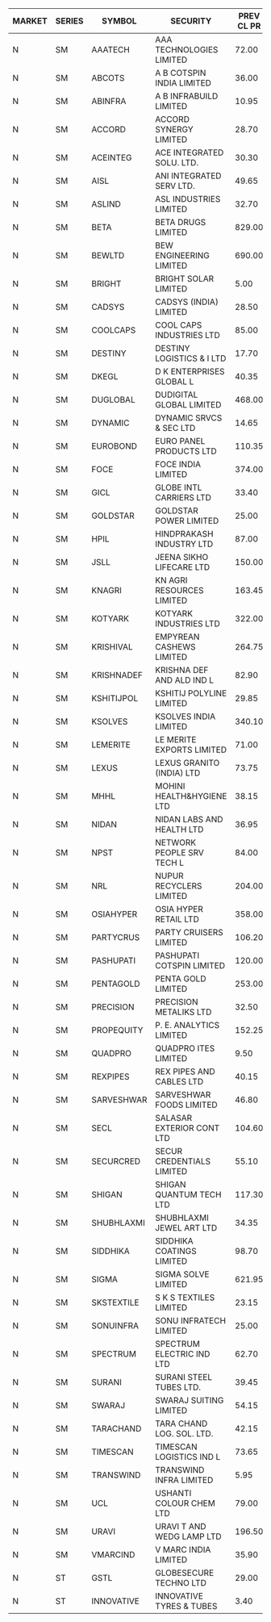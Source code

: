 


| MARKET | SERIES | SYMBOL | SECURITY | PREV CL PR | OPEN PRICE | HIGH PRICE | LOW PRICE | CLOSE PRICE | NET TRDVAL | NET TRDQTY | CORP IND | HI 52 WK | LO 52 WK |
| ----- | ----- | ----- | ----- | ----- | ----- | ----- | ----- | ----- | ----- | ----- | ----- | ----- | ----- |
| N | SM | AAATECH | AAA TECHNOLOGIES LIMITED | 72.00 | 72.00 | 73.00 | 72.00 | 73.00 | 653700.00 | 9000 |  | 78.00 | 43.00 |
| N | SM | ABCOTS | A B COTSPIN INDIA LIMITED | 36.00 | 36.00 | 36.00 | 35.20 | 35.20 | 284800.00 | 8000 |  | 61.35 | 35.20 |
| N | SM | ABINFRA | A B INFRABUILD LIMITED | 10.95 | 11.45 | 11.45 | 11.45 | 11.45 | 45800.00 | 4000 |  | 11.85 | 5.80 |
| N | SM | ACCORD | ACCORD SYNERGY LIMITED | 28.70 | 28.70 | 28.70 | 28.70 | 28.70 | 57400.00 | 2000 |  | 37.30 | 14.45 |
| N | SM | ACEINTEG | ACE INTEGRATED SOLU. LTD. | 30.30 | 29.00 | 29.00 | 29.00 | 29.00 | 522000.00 | 18000 |  | 31.60 | 14.45 |
| N | SM | AISL | ANI INTEGRATED SERV LTD. | 49.65 | 49.20 | 49.20 | 49.20 | 49.20 | 59040.00 | 1200 |  | 72.45 | 31.55 |
| N | SM | ASLIND | ASL INDUSTRIES LIMITED | 32.70 | 31.10 | 31.10 | 31.10 | 31.10 | 15425600.00 | 496000 |  | 48.75 | 11.00 |
| N | SM | BETA | BETA DRUGS LIMITED | 829.00 | 826.60 | 870.00 | 826.60 | 850.20 | 2389160.00 | 2800 |  | 1024.40 | 271.75 |
| N | SM | BEWLTD | BEW ENGINEERING LIMITED | 690.00 | 696.95 | 696.95 | 677.15 | 677.15 | 515312.50 | 750 |  | 1187.20 | 228.15 |
| N | SM | BRIGHT | BRIGHT SOLAR LIMITED | 5.00 | 5.00 | 5.10 | 4.90 | 5.10 | 303300.00 | 60000 |  | 10.90 | 4.60 |
| N | SM | CADSYS | CADSYS (INDIA) LIMITED | 28.50 | 27.10 | 27.10 | 27.10 | 27.10 | 54200.00 | 2000 |  | 52.00 | 20.00 |
| N | SM | COOLCAPS | COOL CAPS INDUSTRIES LTD | 85.00 | 84.00 | 87.75 | 84.00 | 87.70 | 2565150.00 | 30000 |  | 88.00 | 41.50 |
| N | SM | DESTINY | DESTINY LOGISTICS & I LTD | 17.70 | 16.85 | 17.55 | 16.85 | 17.55 | 413700.00 | 24000 |  | 18.30 | 8.05 |
| N | SM | DKEGL | D K ENTERPRISES GLOBAL L | 40.35 | 43.90 | 43.90 | 43.90 | 43.90 | 131700.00 | 3000 |  | 72.60 | 34.70 |
| N | SM | DUGLOBAL | DUDIGITAL GLOBAL LIMITED | 468.00 | 455.00 | 455.00 | 455.00 | 455.00 | 910000.00 | 2000 |  | 489.00 | 95.00 |
| N | SM | DYNAMIC | DYNAMIC SRVCS & SEC LTD | 14.65 | 14.90 | 14.90 | 14.85 | 14.85 | 89200.00 | 6000 |  | 57.70 | 13.15 |
| N | SM | EUROBOND | EURO PANEL PRODUCTS LTD | 110.35 | 111.70 | 111.75 | 109.10 | 111.50 | 3332400.00 | 30000 |  | 147.65 | 72.05 |
| N | SM | FOCE | FOCE INDIA LIMITED | 374.00 | 349.90 | 349.90 | 349.90 | 349.90 | 209940.00 | 600 |  | 408.00 | 185.10 |
| N | SM | GICL | GLOBE INTL CARRIERS LTD | 33.40 | 33.40 | 35.05 | 33.40 | 35.05 | 763875.00 | 22500 |  | 35.05 | 17.15 |
| N | SM | GOLDSTAR | GOLDSTAR POWER LIMITED | 25.00 | 25.50 | 25.50 | 25.50 | 25.50 | 153000.00 | 6000 |  | 28.55 | 20.00 |
| N | SM | HPIL | HINDPRAKASH INDUSTRY LTD | 87.00 | 88.00 | 89.00 | 82.80 | 85.15 | 1801050.00 | 21000 |  | 93.90 | 45.40 |
| N | SM | JSLL | JEENA SIKHO LIFECARE LTD | 150.00 | 150.00 | 151.95 | 150.00 | 150.85 | 753700.00 | 5000 |  | 182.50 | 136.10 |
| N | SM | KNAGRI | KN AGRI RESOURCES LIMITED | 163.45 | 166.80 | 168.70 | 165.30 | 167.95 | 7493760.00 | 44800 |  | 261.00 | 144.00 |
| N | SM | KOTYARK | KOTYARK INDUSTRIES LTD | 322.00 | 322.00 | 322.00 | 305.90 | 305.90 | 2714320.00 | 8800 |  | 402.00 | 67.90 |
| N | SM | KRISHIVAL | EMPYREAN CASHEWS LIMITED | 264.75 | 277.95 | 277.95 | 277.95 | 277.95 | 833850.00 | 3000 |  | 277.95 | 68.00 |
| N | SM | KRISHNADEF | KRISHNA DEF AND ALD IND L | 82.90 | 83.00 | 83.45 | 78.80 | 79.60 | 4587000.00 | 57000 |  | 118.35 | 70.60 |
| N | SM | KSHITIJPOL | KSHITIJ POLYLINE LIMITED | 29.85 | 29.85 | 29.85 | 29.85 | 29.85 | 139280.10 | 4666 |  | 45.65 | 19.85 |
| N | SM | KSOLVES | KSOLVES INDIA LIMITED | 340.10 | 347.50 | 349.00 | 340.05 | 346.20 | 2893200.00 | 8400 |  | 1718.20 | 292.60 |
| N | SM | LEMERITE | LE MERITE EXPORTS LIMITED | 71.00 | 71.00 | 72.45 | 69.00 | 69.80 | 2136640.00 | 30400 |  | 77.20 | 67.20 |
| N | SM | LEXUS | LEXUS GRANITO (INDIA) LTD | 73.75 | 77.00 | 77.00 | 72.25 | 72.30 | 588550.00 | 8000 |  | 77.00 | 10.30 |
| N | SM | MHHL | MOHINI HEALTH&HYGIENE LTD | 38.15 | 38.05 | 38.45 | 37.15 | 38.05 | 681300.00 | 18000 |  | 47.40 | 19.15 |
| N | SM | NIDAN | NIDAN LABS AND HEALTH LTD | 36.95 | 36.00 | 38.40 | 36.00 | 38.40 | 488900.00 | 13000 |  | 70.70 | 32.20 |
| N | SM | NPST | NETWORK PEOPLE SRV TECH L | 84.00 | 86.00 | 88.95 | 83.60 | 84.00 | 1508000.00 | 17600 |  | 92.50 | 49.05 |
| N | SM | NRL | NUPUR RECYCLERS LIMITED | 204.00 | 204.00 | 208.90 | 198.00 | 202.25 | 9208540.00 | 45100 |  | 316.05 | 124.20 |
| N | SM | OSIAHYPER | OSIA HYPER RETAIL LTD | 358.00 | 338.00 | 350.00 | 338.00 | 344.05 | 2471660.00 | 7200 |  | 397.00 | 150.10 |
| N | SM | PARTYCRUS | PARTY CRUISERS LIMITED | 106.20 | 104.55 | 111.50 | 104.55 | 111.50 | 3270800.00 | 30000 |  | 122.00 | 16.50 |
| N | SM | PASHUPATI | PASHUPATI COTSPIN LIMITED | 120.00 | 112.65 | 125.00 | 112.35 | 117.25 | 2480400.00 | 20800 |  | 170.00 | 60.20 |
| N | SM | PENTAGOLD | PENTA GOLD LIMITED | 253.00 | 240.35 | 240.35 | 240.35 | 240.35 | 1442100.00 | 6000 |  | 253.00 | 61.10 |
| N | SM | PRECISION | PRECISION METALIKS LTD | 32.50 | 32.10 | 32.30 | 32.00 | 32.30 | 577200.00 | 18000 |  | 55.95 | 32.00 |
| N | SM | PROPEQUITY | P. E. ANALYTICS LIMITED | 152.25 | 152.00 | 152.00 | 152.00 | 152.00 | 182400.00 | 1200 |  | 204.10 | 141.00 |
| N | SM | QUADPRO | QUADPRO ITES LIMITED | 9.50 | 9.50 | 9.50 | 9.50 | 9.50 | 57000.00 | 6000 |  | 18.80 | 9.00 |
| N | SM | REXPIPES | REX PIPES AND CABLES LTD | 40.15 | 42.15 | 42.15 | 38.20 | 41.05 | 2425400.00 | 60000 |  | 64.35 | 26.00 |
| N | SM | SARVESHWAR | SARVESHWAR FOODS LIMITED | 46.80 | 49.00 | 49.00 | 49.00 | 49.00 | 78400.00 | 1600 |  | 67.65 | 17.10 |
| N | SM | SECL | SALASAR EXTERIOR CONT LTD | 104.60 | 109.30 | 109.80 | 105.00 | 109.80 | 757200.00 | 7000 |  | 143.00 | 18.05 |
| N | SM | SECURCRED | SECUR CREDENTIALS LIMITED | 55.10 | 54.00 | 57.85 | 54.00 | 57.20 | 987336.00 | 17640 |  | 145.00 | 17.50 |
| N | SM | SHIGAN | SHIGAN QUANTUM TECH LTD | 117.30 | 115.50 | 121.00 | 115.50 | 120.40 | 4304850.00 | 36000 |  | 140.00 | 93.00 |
| N | SM | SHUBHLAXMI | SHUBHLAXMI JEWEL ART LTD | 34.35 | 36.05 | 36.05 | 36.05 | 36.05 | 144200.00 | 4000 |  | 36.05 | 11.20 |
| N | SM | SIDDHIKA | SIDDHIKA COATINGS LIMITED | 98.70 | 97.50 | 97.50 | 97.50 | 97.50 | 195000.00 | 2000 |  | 98.70 | 45.00 |
| N | SM | SIGMA | SIGMA SOLVE LIMITED | 621.95 | 625.00 | 625.00 | 625.00 | 625.00 | 187500.00 | 300 |  | 745.75 | 88.40 |
| N | SM | SKSTEXTILE | S K S TEXTILES LIMITED | 23.15 | 24.30 | 24.30 | 22.10 | 24.30 | 164900.00 | 7000 |  | 26.95 | 19.00 |
| N | SM | SONUINFRA | SONU INFRATECH LIMITED | 25.00 | 24.40 | 24.40 | 23.00 | 23.40 | 990750.00 | 42000 |  | 26.50 | 20.40 |
| N | SM | SPECTRUM | SPECTRUM ELECTRIC IND LTD | 62.70 | 59.90 | 59.90 | 59.90 | 59.90 | 119800.00 | 2000 |  | 122.65 | 48.50 |
| N | SM | SURANI | SURANI STEEL TUBES LTD. | 39.45 | 41.00 | 41.00 | 37.50 | 37.50 | 307100.00 | 8000 |  | 49.55 | 19.00 |
| N | SM | SWARAJ | SWARAJ SUITING LIMITED | 54.15 | 53.90 | 54.00 | 51.45 | 53.50 | 4061300.00 | 78000 |  | 86.00 | 49.50 |
| N | SM | TARACHAND | TARA CHAND LOG. SOL. LTD. | 42.15 | 46.60 | 46.60 | 43.00 | 43.00 | 272100.00 | 6000 |  | 66.00 | 33.00 |
| N | SM | TIMESCAN | TIMESCAN LOGISTICS IND L | 73.65 | 73.60 | 73.60 | 70.00 | 71.95 | 572100.00 | 8000 |  | 161.15 | 70.00 |
| N | SM | TRANSWIND | TRANSWIND INFRA LIMITED | 5.95 | 6.20 | 6.20 | 6.20 | 6.20 | 24800.00 | 4000 |  | 11.95 | 3.80 |
| N | SM | UCL | USHANTI COLOUR CHEM LTD | 79.00 | 84.95 | 84.95 | 79.00 | 80.00 | 1305200.00 | 16000 |  | 85.90 | 32.00 |
| N | SM | URAVI | URAVI T AND WEDG LAMP LTD | 196.50 | 204.00 | 204.00 | 201.00 | 201.00 | 486000.00 | 2400 |  | 207.45 | 109.50 |
| N | SM | VMARCIND | V MARC INDIA LIMITED | 35.90 | 36.00 | 36.00 | 36.00 | 36.00 | 108000.00 | 3000 |  | 52.80 | 25.35 |
| N | ST | GSTL | GLOBESECURE TECHNO LTD | 29.00 | 36.50 | 38.30 | 34.70 | 37.10 | 92857000.00 | 2476000 |  | 38.30 | 34.70 |
| N | ST | INNOVATIVE | INNOVATIVE TYRES & TUBES | 3.40 | 3.55 | 3.55 | 3.45 | 3.50 | 157650.00 | 45000 |  | 52.25 | 3.35 |



